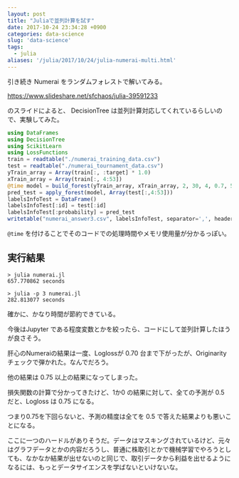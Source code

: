 ```yaml
---
layout: post
title: "Juliaで並列計算を試す"
date: 2017-10-24 23:34:28 +0900
categories: data-science
slug: 'data-science'
tags:
  - julia
aliases: '/julia/2017/10/24/julia-numerai-multi.html'
---
```


引き続き Numerai をランダムフォレストで解いてみる。

https://www.slideshare.net/sfchaos/julia-39591233

のスライドによると、 DecisionTree は並列計算対応してくれているらしいので、実験してみた。

``` julia
using DataFrames
using DecisionTree
using ScikitLearn
using LossFunctions
train = readtable("./numerai_training_data.csv")
test = readtable("./numerai_tournament_data.csv")
yTrain_array = Array(train[:, :target] * 1.0)
xTrain_array = Array(train[:, 4:53])
@time model = build_forest(yTrain_array, xTrain_array, 2, 30, 4, 0.7, 50)
pred_test = apply_forest(model, Array(test[:,4:53]))
labelsInfoTest = DataFrame()
labelsInfoTest[:id] = test[:id]
labelsInfoTest[:probability] = pred_test
writetable("numerai_answer3.csv", labelsInfoTest, separator=',', header=true)
```

`@time` を付けることでそのコードでの処理時間やメモリ使用量が分かるっぽい。

## 実行結果

``` shell
> julia numerai.jl
657.770862 seconds

> julia -p 3 numerai.jl
282.813077 seconds
```

確かに、かなり時間が節約できている。

今後はJupyter である程度変数とかを絞ったら、コードにして並列計算したほうが良さそう。

肝心のNumeraiの結果は一度、Loglossが 0.70 台まで下がったが、Originarity チェックで弾かれた。なんでだろう。

他の結果は 0.75 以上の結果になってしまった。

損失関数の計算で分かってきたけど、1か0 の結果に対して、全ての予測が 0.5 だと、Logloss は 0.75 になる。

つまり0.75を下回らないと、予測の精度は全てを 0.5 で答えた結果よりも悪いことになる。

ここに一つのハードルがありそうだ。データはマスキングされているけど、元々はグラフデータとかの内容だろうし、普通に株取引とかで機械学習でやろうとしても、なかなか結果が出せないのと同じで、取引データから利益を出せるようになるには、もっとデータサイエンスを学ばないといけないな。

